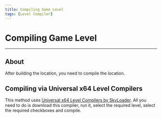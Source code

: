 ```yaml
---
title: Compiling Game Level
tags: [Level Compiler]
---
```


# Compiling Game Level

___

## About

After building the location, you need to compile the location.

## Compiling via Universal x64 Level Compilers

This method uses [Universal x64 Level Compilers by SkyLoader](../../modding-tools/compilers/universal-x64-level-compilers.mdx). All you need to do is download this compiler, run it, select the required level, select the required checkboxes and compile.
